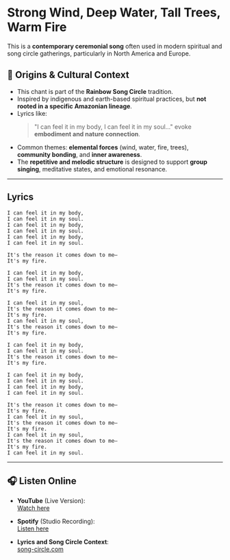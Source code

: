 # Strong Wind, Deep Water, Tall Trees, Warm Fire

This is a **contemporary ceremonial song** often used in modern spiritual and song circle gatherings, particularly in North America and Europe.


## 🌿 Origins & Cultural Context

- This chant is part of the **Rainbow Song Circle** tradition.
- Inspired by indigenous and earth-based spiritual practices, but **not rooted in a specific Amazonian lineage**.
- Lyrics like:
  > "I can feel it in my body, I can feel it in my soul..."
  evoke **embodiment and nature connection**.
- Common themes: **elemental forces** (wind, water, fire, trees), **community bonding**, and **inner awareness**.
- The **repetitive and melodic structure** is designed to support **group singing**, meditative states, and emotional resonance.

---

## Lyrics

```
I can feel it in my body,
I can feel it in my soul.
I can feel it in my body,
I can feel it in my soul.
I can feel it in my body,
I can feel it in my soul.

It's the reason it comes down to me—
It's my fire.

I can feel it in my body,
I can feel it in my soul.
It's the reason it comes down to me—
It's my fire.

I can feel it in my soul,
It's the reason it comes down to me—
It's my fire.
I can feel it in my soul,
It's the reason it comes down to me—
It's my fire.

I can feel it in my body,
I can feel it in my soul.
It's the reason it comes down to me—
It's my fire.

I can feel it in my body,
I can feel it in my soul.
I can feel it in my body,
I can feel it in my soul.

It's the reason it comes down to me—
It's my fire.
I can feel it in my soul,
It's the reason it comes down to me—
It's my fire.
I can feel it in my soul,
It's the reason it comes down to me—
It's my fire.
I can feel it in my soul.
```

---

## 🎧 Listen Online

- **YouTube** (Live Version):  
  [Watch here](https://www.youtube.com/watch?v=18XWEKUOvS4)

- **Spotify** (Studio Recording):  
  [Listen here](https://open.spotify.com/track/2gMp0R6dYKGdS57hwJ2TWN)

- **Lyrics and Song Circle Context**:  
  [song-circle.com](https://www.song-circle.com/en/world-songs/rainbow/strong-wind/)

